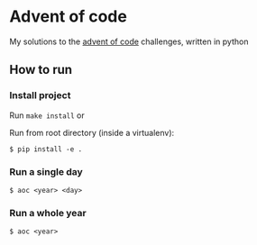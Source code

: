 # Advent of code

My solutions to the [advent of code](https://adventofcode.com/) challenges, written in python

## How to run

### Install project

Run `make install` or

Run from root directory (inside a virtualenv):

```shell
$ pip install -e .
```

### Run a single day

```shell
$ aoc <year> <day>
```

### Run a whole year

```shell
$ aoc <year>
```

